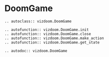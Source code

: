 # DoomGame

```{eval-rst}
.. autoclass:: vizdoom.DoomGame
```

```{eval-rst}
.. autofunction:: vizdoom.DoomGame.init
.. autofunction:: vizdoom.DoomGame.close
.. autofunction:: vizdoom.DoomGame.make_action
.. autofunction:: vizdoom.DoomGame.get_state
```

```{eval-rst}
.. autodoc:: vizdoom.DoomGame
```